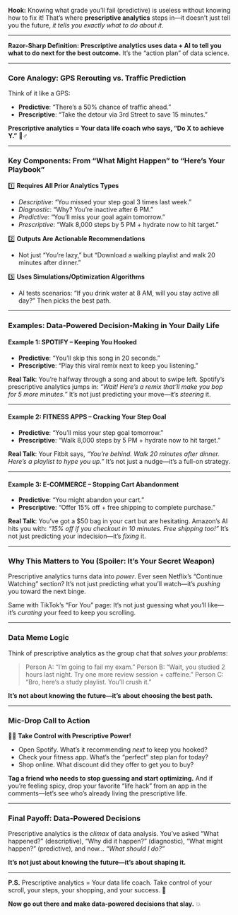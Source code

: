 **Hook:**
Knowing what grade you’ll fail (predictive) is useless without knowing how to fix it! That’s where **prescriptive analytics** steps in—it doesn’t just tell you the future, *it tells you exactly what to do about it*.

---

**Razor-Sharp Definition:**
**Prescriptive analytics uses data + AI to tell you what to do next for the best outcome.**
It’s the “action plan” of data science.

---

### **Core Analogy: GPS Rerouting vs. Traffic Prediction**
Think of it like a GPS:
- **Predictive**: “There’s a 50% chance of traffic ahead.”
- **Prescriptive**: “Take the detour via 3rd Street to save 15 minutes.”

**Prescriptive analytics = Your data life coach who says, “Do X to achieve Y.”** 🧘♂️

---

### **Key Components: From “What Might Happen” to “Here’s Your Playbook”**
1️⃣ **Requires All Prior Analytics Types**
   - *Descriptive*: “You missed your step goal 3 times last week.”
   - *Diagnostic*: “Why? You’re inactive after 6 PM.”
   - *Predictive*: “You’ll miss your goal again tomorrow.”
   - *Prescriptive*: “Walk 8,000 steps by 5 PM + hydrate now to hit target.”

2️⃣ **Outputs Are Actionable Recommendations**
   - Not just “You’re lazy,” but “Download a walking playlist and walk 20 minutes after dinner.”

3️⃣ **Uses Simulations/Optimization Algorithms**
   - AI tests scenarios: “If you drink water at 8 AM, will you stay active all day?” Then picks the best path.

---

### **Examples: Data-Powered Decision-Making in Your Daily Life**

#### **Example 1: SPOTIFY – Keeping You Hooked**
- **Predictive**: “You’ll skip this song in 20 seconds.”
- **Prescriptive**: “Play this viral remix next to keep you listening.”

**Real Talk**:
You’re halfway through a song and about to swipe left. Spotify’s prescriptive analytics jumps in: *“Wait! Here’s a remix that’ll make you bop for 5 more minutes.”* It’s not just predicting your move—it’s *steering* it.

---

#### **Example 2: FITNESS APPS – Cracking Your Step Goal**
- **Predictive**: “You’ll miss your step goal tomorrow.”
- **Prescriptive**: “Walk 8,000 steps by 5 PM + hydrate now to hit target.”

**Real Talk**:
Your Fitbit says, *“You’re behind. Walk 20 minutes after dinner. Here’s a playlist to hype you up.”* It’s not just a nudge—it’s a full-on strategy.

---

#### **Example 3: E-COMMERCE – Stopping Cart Abandonment**
- **Predictive**: “You might abandon your cart.”
- **Prescriptive**: “Offer 15% off + free shipping to complete purchase.”

**Real Talk**:
You’ve got a $50 bag in your cart but are hesitating. Amazon’s AI hits you with: *“15% off if you checkout in 10 minutes. Free shipping too!”* It’s not just predicting your indecision—it’s *fixing* it.

---

### **Why This Matters to You (Spoiler: It’s Your Secret Weapon)**
Prescriptive analytics turns data into *power*. Ever seen Netflix’s “Continue Watching” section? It’s not just predicting what you’ll watch—it’s *pushing* you toward the next binge.

Same with TikTok’s “For You” page: It’s not just guessing what you’ll like—it’s *curating* your feed to keep you scrolling.

---

### **Data Meme Logic**
Think of prescriptive analytics as the group chat that *solves your problems*:
> Person A: “I’m going to fail my exam.”
> Person B: “Wait, you studied 2 hours last night. Try one more review session + caffeine.”
> Person C: “Bro, here’s a study playlist. You’ll crush it.”

**It’s not about knowing the future—it’s about choosing the best path.**

---

### **Mic-Drop Call to Action**
🎤💥 **Take Control with Prescriptive Power!**
- Open Spotify. What’s it recommending *next* to keep you hooked?
- Check your fitness app. What’s the “perfect” step plan for today?
- Shop online. What discount did they offer to get you to buy?

**Tag a friend who needs to stop guessing and start optimizing.** And if you’re feeling spicy, drop your favorite “life hack” from an app in the comments—let’s see who’s already living the prescriptive life.

---

### **Final Payoff: Data-Powered Decisions**
Prescriptive analytics is the *climax* of data analysis. You’ve asked “What happened?” (descriptive), “Why did it happen?” (diagnostic), “What might happen?” (predictive), and now… *“What should I do?”*

**It’s not just about knowing the future—it’s about shaping it.**

---
**P.S.** Prescriptive analytics = Your data life coach. Take control of your scroll, your steps, your shopping, and your success. 🚀

**Now go out there and make data-powered decisions that slay.** 💥